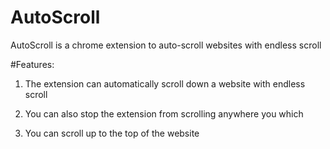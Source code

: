 # AutoScroll
AutoScroll is a chrome extension to auto-scroll websites with endless scroll

#Features:

1) The extension can automatically scroll down a website with endless scroll

2) You can also stop the extension from scrolling anywhere you which

3) You can scroll up to the top of the website 
